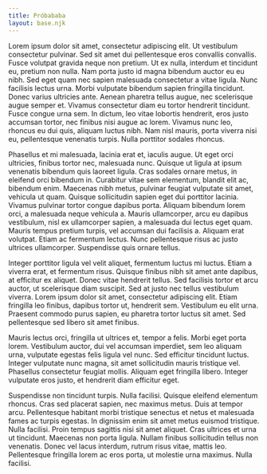 ```yaml
---
title: Próbababa
layout: base.njk
---
```


Lorem ipsum dolor sit amet, consectetur adipiscing elit. Ut vestibulum consectetur pulvinar. Sed sit amet dui pellentesque eros convallis convallis. Fusce volutpat gravida neque non pretium. Ut ex nulla, interdum et tincidunt eu, pretium non nulla. Nam porta justo id magna bibendum auctor eu eu nibh. Sed eget quam nec sapien malesuada consectetur a vitae ligula. Nunc facilisis lectus urna. Morbi vulputate bibendum sapien fringilla tincidunt. Donec varius ultricies ante. Aenean pharetra tellus augue, nec scelerisque augue semper et. Vivamus consectetur diam eu tortor hendrerit tincidunt. Fusce congue urna sem. In dictum, leo vitae lobortis hendrerit, eros justo accumsan tortor, nec finibus nisi augue ac lorem. Vivamus nunc leo, rhoncus eu dui quis, aliquam luctus nibh. Nam nisl mauris, porta viverra nisi eu, pellentesque venenatis turpis. Nulla porttitor sodales rhoncus.

Phasellus et mi malesuada, lacinia erat et, iaculis augue. Ut eget orci ultricies, finibus tortor nec, malesuada nunc. Quisque ut ligula at ipsum venenatis bibendum quis laoreet ligula. Cras sodales ornare metus, in eleifend orci bibendum in. Curabitur vitae sem elementum, blandit elit ac, bibendum enim. Maecenas nibh metus, pulvinar feugiat vulputate sit amet, vehicula ut quam. Quisque sollicitudin sapien eget dui porttitor lacinia. Vivamus pulvinar tortor congue dapibus porta. Aliquam bibendum lorem orci, a malesuada neque vehicula a. Mauris ullamcorper, arcu eu dapibus vestibulum, nisl ex ullamcorper sapien, a malesuada dui lectus eget quam. Mauris tempus pretium turpis, vel accumsan dui facilisis a. Aliquam erat volutpat. Etiam ac fermentum lectus. Nunc pellentesque risus ac justo ultrices ullamcorper. Suspendisse quis ornare tellus.

Integer porttitor ligula vel velit aliquet, fermentum luctus mi luctus. Etiam a viverra erat, et fermentum risus. Quisque finibus nibh sit amet ante dapibus, at efficitur ex aliquet. Donec vitae hendrerit tellus. Sed facilisis tortor et arcu auctor, ut scelerisque diam suscipit. Sed at justo nec tellus vestibulum viverra. Lorem ipsum dolor sit amet, consectetur adipiscing elit. Etiam fringilla leo finibus, dapibus tortor ut, hendrerit sem. Vestibulum eu elit urna. Praesent commodo purus sapien, eu pharetra tortor luctus sit amet. Sed pellentesque sed libero sit amet finibus.

Mauris lectus orci, fringilla ut ultrices et, tempor a felis. Morbi eget porta lorem. Vestibulum auctor, dui vel accumsan imperdiet, sem leo aliquam urna, vulputate egestas felis ligula vel nunc. Sed efficitur tincidunt luctus. Integer vulputate nunc magna, sit amet sollicitudin mauris tristique vel. Phasellus consectetur feugiat mollis. Aliquam eget fringilla libero. Integer vulputate eros justo, et hendrerit diam efficitur eget.

Suspendisse non tincidunt turpis. Nulla facilisi. Quisque eleifend elementum rhoncus. Cras sed placerat sapien, nec maximus metus. Duis at tempor arcu. Pellentesque habitant morbi tristique senectus et netus et malesuada fames ac turpis egestas. In dignissim enim sit amet metus euismod tristique. Nulla facilisi. Proin tempus sagittis nisi sit amet aliquet. Cras ultrices et urna ut tincidunt. Maecenas non porta ligula. Nullam finibus sollicitudin tellus non venenatis. Donec vel lacus interdum, rutrum risus vitae, mattis leo. Pellentesque fringilla lorem ac eros porta, ut molestie urna maximus. Nulla facilisi.
